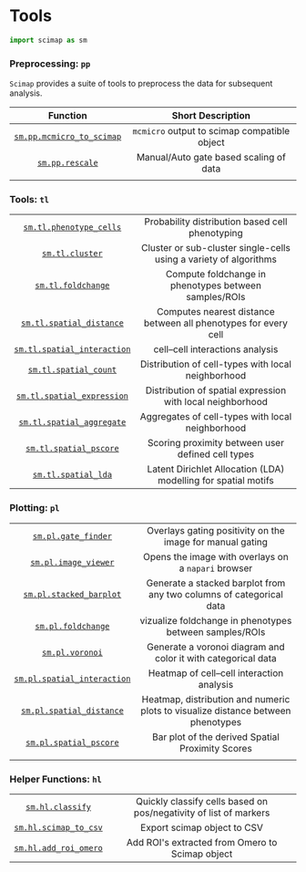 # Tools


``` python
import scimap as sm
```

### Preprocessing: `pp`

`Scimap` provides a suite of tools to preprocess the data for subsequent analysis.

|                          Function                          |              Short Description               |
|:----------------------------------------------------------:|:--------------------------------------------:|
| [`sm.pp.mcmicro_to_scimap`](pp/sm.pp.mcmicro_to_scimap.md) | `mcmicro` output to scimap compatible object |
|           [`sm.pp.rescale`](../pp/sm.pp.rescale)           |    Manual/Auto gate based scaling of data    |
|                                                            |                                              |

### Tools: `tl`

|                                                                |                                                                   |
|:--------------------------------------------------------------:|:-----------------------------------------------------------------:|
|     [`sm.tl.phenotype_cells`](tl/sm.tl.phenotype_cells.md)     |          Probability distribution based cell phenotyping          |
|             [`sm.tl.cluster`](tl/sm.tl.cluster.md)             | Cluster or sub-cluster single-cells using a variety of algorithms |
|             [`sm.tl.foldchange`](tl/sm.tl.foldchange.md)             | Compute foldchange in phenotypes between samples/ROIs|
|    [`sm.tl.spatial_distance`](tl/sm.tl.spatial_distance.md)    |  Computes nearest distance between all phenotypes for every cell  |
| [`sm.tl.spatial_interaction`](tl/sm.tl.spatial_interaction.md) |                  cell–cell interactions analysis                  |
|       [`sm.tl.spatial_count`](tl/sm.tl.spatial_count.md)       |        Distribution of cell-types with local neighborhood         |
|  [`sm.tl.spatial_expression`](tl/sm.tl.spatial_expression.md)  |    Distribution of spatial expression with local neighborhood     |
|   [`sm.tl.spatial_aggregate`](tl/sm.tl.spatial_aggregate.md)   |         Aggregates of cell-types with local neighborhood          |
|   [`sm.tl.spatial_pscore`](tl/sm.tl.spatial_pscore.md)   |         Scoring proximity between user defined cell types          |
|   [`sm.tl.spatial_lda`](tl/sm.tl.spatial_lda.md)   |         Latent Dirichlet Allocation (LDA) modelling for spatial motifs          |


### Plotting: `pl`

|                                                                |                                                                                  |
|:--------------------------------------------------------------:|:--------------------------------------------------------------------------------:|
|         [`sm.pl.gate_finder`](pl/sm.pl.gate_finder.md)         |            Overlays gating positivity on the image for manual gating             |
|        [`sm.pl.image_viewer`](../pl/sm.pl.image_viewer)        |               Opens the image with overlays on a `napari` browser                |
|    [`sm.pl.stacked_barplot`](../pl/sm.pl.stacked_barplot)    | Generate a stacked barplot from any two columns of categorical data |
|    [`sm.pl.foldchange`](../pl/sm.pl.foldchange)    | vizualize foldchange in phenotypes between samples/ROIs |
|    [`sm.pl.voronoi`](../pl/sm.pl.voronoi)    | Generate a voronoi diagram and color it with categorical data |
| [`sm.pl.spatial_interaction`](../pl/sm.pl.spatial_interaction) |                    Heatmap of cell–cell interaction analysis                     |
|    [`sm.pl.spatial_distance`](../pl/sm.pl.spatial_distance)    | Heatmap, distribution and numeric plots to visualize distance between phenotypes |
|    [`sm.pl.spatial_pscore`](../pl/sm.pl.spatial_pscore)    | Bar plot of the derived Spatial Proximity Scores |
|                                                                |                                                                                  |

### Helper Functions: `hl`

|                                          |                                                                   |
|:----------------------------------------:|:-----------------------------------------------------------------:|
| [`sm.hl.classify`](hl/sm.hl.classify.md) | Quickly classify cells based on pos/negativity of list of markers |
| [`sm.hl.scimap_to_csv`](hl/sm.hl.scimap_to_csv.md) | Export scimap object to CSV |
| [`sm.hl.add_roi_omero`](hl/sm.hl.add_roi_omero.md) | Add ROI's extracted from Omero to Scimap object |
